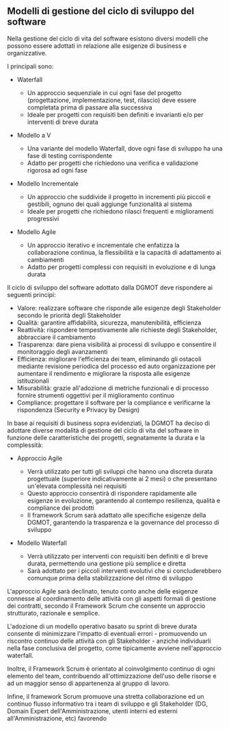 ## Modelli di gestione del ciclo di sviluppo del software

Nella gestione del ciclo di vita del software esistono diversi modelli che possono essere adottati in relazione alle esigenze di business e organizzative.

I principali sono:

* Waterfall

  * Un approccio sequenziale in cui ogni fase del progetto (progettazione, implementazione, test, rilascio) deve essere completata prima di passare alla successiva
  * Ideale per progetti con requisiti ben definiti e invarianti e/o per interventi di breve durata

+ Modello a V

  * Una variante del modello Waterfall, dove ogni fase di sviluppo ha una fase di testing corrispondente
  * Adatto per progetti che richiedono una verifica e validazione rigorosa ad ogni fase
+ Modello Incrementale

  * Un approccio che suddivide il progetto in incrementi più piccoli e gestibili, ognuno dei quali aggiunge funzionalità al sistema
  * Ideale per progetti che richiedono rilasci frequenti e miglioramenti progressivi
+ Modello Agile

  + Un approccio iterativo e incrementale che enfatizza la collaborazione continua, la flessibilità e la capacità di adattamento ai cambiamenti
  + Adatto per progetti complessi con requisiti in evoluzione e di lunga durata

Il ciclo di sviluppo del software adottato dalla DGMOT deve rispondere ai seguenti principi:

* Valore: realizzare software che risponde alle esigenze degli Stakeholder secondo le priorità degli Stakeholder
* Qualità: garantire affidabilità, sicurezza, manutenibilità, efficienza
* Reattività: rispondere tempestivamente alle richieste degli Stakeholder, abbracciare il cambiamento
* Trasparenza: dare piena visibilità ai processi di sviluppo e consentire il monitoraggio degli avanzamenti
* Efficienza: migliorare l'efficienza dei team, eliminando gli ostacoli mediante revisione periodica del processo ed auto organizzazione per aumentare il rendimento e migliorare la risposta alle esigenze istituzionali
* Misurabilità: grazie all'adozione di metriche funzionali e di processo fornire strumenti oggettivi per il miglioramento continuo
* Compliance: progettare il software per la compliance e verificarne la rispondenza (Security e Privacy by Design)

In base ai requisiti di business sopra evidenziati, la DGMOT ha deciso di adottare diverse modalità di gestione del ciclo di vita del software in funzione delle caratteristiche dei progetti, segnatamente la durata e la complessità:

+ Approccio Agile

  + Verrà utilizzato per tutti gli sviluppi che hanno una discreta durata progettuale (superiore indicativamente ai 2 mesi) o che presentano un'elevata complessità nei requisiti
  + Questo approccio consentirà di rispondere rapidamente alle esigenze in evoluzione, garantendo al contempo resilienza, qualità e compliance dei prodotti
  + Il framework Scrum sarà adattato alle specifiche esigenze della DGMOT, garantendo la trasparenza e la governance del processo di sviluppo
+ Modello Waterfall

  + Verrà utilizzato per interventi con requisiti ben definiti e di breve durata, permettendo una gestione più semplice e diretta
  + Sarà adottato per i piccoli interventi evolutivi che si concluderebbero comunque prima della stabilizzazione del ritmo di sviluppo

L'approccio Agile sarà declinato, tenuto conto anche delle esigenze connesse al coordinamento delle attività con gli aspetti formali di gestione dei contratti, secondo il Framework Scrum che consente un approccio strutturato, razionale e semplice.

L'adozione di un modello operativo basato su sprint di breve durata consente di minimizzare l'impatto di eventuali errori - promuovendo un riscontro continuo delle attività con gli Stakeholder - anziché individuarli nella fase conclusiva del progetto, come tipicamente avviene nell'approccio waterfall.

Inoltre, il Framework Scrum è orientato al coinvolgimento continuo di ogni elemento del team, contribuendo all'ottimizzazione dell'uso delle risorse e ad un maggior senso di appartenenza al gruppo di lavoro.

Infine, il framework Scrum promuove una stretta collaborazione ed un continuo flusso informativo tra i team di sviluppo e gli Stakeholder (DG, Domain Expert dell'Amministrazione, utenti interni ed esterni all'Amministrazione, etc) favorendo
